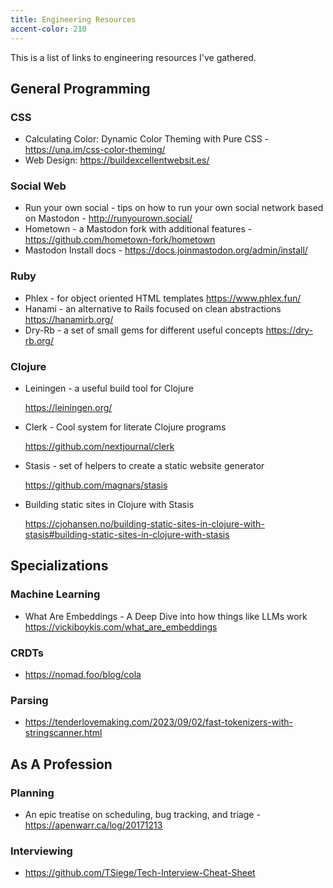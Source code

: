 ```yaml
---
title: Engineering Resources
accent-color: 210
---
```


This is a list of links to engineering resources I've gathered.

## General Programming

### CSS

* Calculating Color: Dynamic Color Theming with Pure CSS - <https://una.im/css-color-theming/>
* Web Design: <https://buildexcellentwebsit.es/>

### Social Web

* Run your own social - tips on how to run your own social network based on Mastodon - <http://runyourown.social/>
* Hometown - a Mastodon fork with additional features - <https://github.com/hometown-fork/hometown>
* Mastodon Install docs - <https://docs.joinmastodon.org/admin/install/>

### Ruby

* Phlex - for object oriented HTML templates <https://www.phlex.fun/>
* Hanami - an alternative to Rails focused on clean abstractions <https://hanamirb.org/>
* Dry-Rb - a set of small gems for different useful concepts <https://dry-rb.org/>

### Clojure

* Leiningen - a useful build tool for Clojure

  <https://leiningen.org/> 
* Clerk - Cool system for literate Clojure programs

  <https://github.com/nextjournal/clerk> 
* Stasis - set of helpers to create a static website generator

  <https://github.com/magnars/stasis> 
* Building static sites in Clojure with Stasis
  
  <https://cjohansen.no/building-static-sites-in-clojure-with-stasis#building-static-sites-in-clojure-with-stasis>
  
## Specializations

### Machine Learning

* What Are Embeddings - A Deep Dive into how things like LLMs work <https://vickiboykis.com/what_are_embeddings>

### CRDTs

* <https://nomad.foo/blog/cola>

### Parsing

* <https://tenderlovemaking.com/2023/09/02/fast-tokenizers-with-stringscanner.html>
  
## As A Profession

### Planning

* An epic treatise on scheduling, bug tracking, and triage - <https://apenwarr.ca/log/20171213>

### Interviewing

* <https://github.com/TSiege/Tech-Interview-Cheat-Sheet>
